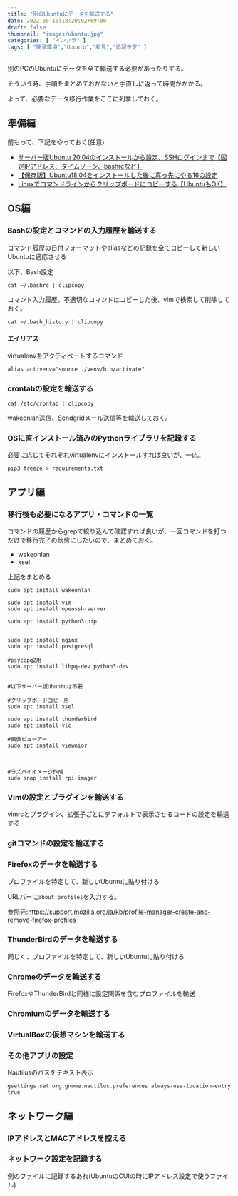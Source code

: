 ```yaml
---
title: "別のUbuntuにデータを輸送する"
date: 2022-08-15T18:20:02+09:00
draft: false
thumbnail: "images/ubuntu.jpg"
categories: [ "インフラ" ]
tags: [ "開発環境","Ubuntu","私見","追記予定" ]
---
```


別のPCのUbuntuにデータを全て輸送する必要があったりする。

そういう時、手順をまとめておかないと手直しに返って時間がかかる。

よって、必要なデータ移行作業をここに列挙しておく。

## 準備編

前もって、下記をやっておく(任意)

- [サーバー版Ubuntu 20.04のインストールから設定、SSHログインまで【固定IPアドレス、タイムゾーン、bashrcなど】](/post/startup-ubuntu2004-server/)
- [【保存版】Ubuntu18.04をインストールした後に真っ先にやる16の設定](/post/ubuntu1804-settings/)
- [Linuxでコマンドラインからクリップボードにコピーする【UbuntuもOK】](/post/linux-commandline-clipboard/)


## OS編

### Bashの設定とコマンドの入力履歴を輸送する

コマンド履歴の日付フォーマットやaliasなどの記録を全てコピーして新しいUbuntuに適応させる

以下、Bash設定

    cat ~/.bashrc | clipcopy

コマンド入力履歴。不適切なコマンドはコピーした後、vimで検索して削除しておく。

    cat ~/.bash_history | clipcopy


#### エイリアス

virtualenvをアクティベートするコマンド

    alias activenv="source ./venv/bin/activate"


### crontabの設定を輸送する

    cat /etc/crontab | clipcopy

wakeonlan送信、Sendgridメール送信等を輸送しておく。

### OSに直インストール済みのPythonライブラリを記録する

必要に応じてそれぞれvirtualenvにインストールすれば良いが、一応。

    pip3 freeze > requirements.txt


## アプリ編

### 移行後も必要になるアプリ・コマンドの一覧

コマンドの履歴からgrepで絞り込んで確認すれば良いが、一回コマンドを打つだけで移行完了の状態にしたいので、まとめておく。

- wakeonlan
- xsel

上記をまとめる


    sudo apt install wakeonlan

    sudo apt install vim
    sudo apt install openssh-server

    sudo apt install python3-pip


    sudo apt install nginx 
    sudo apt install postgresql

    #psycopg2用
    sudo apt install libpq-dev python3-dev


    #以下サーバー版Ubuntuは不要

    #クリップボードコピー用
    sudo apt install xsel

    sudo apt install thunderbird
    sudo apt install vlc

    #画像ビューアー
    sudo apt install viewnior



    #ラズパイイメージ作成
    sudo snap install rpi-imager




### Vimの設定とプラグインを輸送する

vimrcとプラグイン、拡張子ごとにデフォルトで表示させるコードの設定を輸送する


### gitコマンドの設定を輸送する






### Firefoxのデータを輸送する

プロファイルを特定して、新しいUbuntuに貼り付ける

URLバーに`about:profiles`を入力する。

参照元:https://support.mozilla.org/ja/kb/profile-manager-create-and-remove-firefox-profiles


### ThunderBirdのデータを輸送する

同じく、プロファイルを特定して、新しいUbuntuに貼り付ける



### Chromeのデータを輸送する

FirefoxやThunderBirdと同様に設定関係を含むプロファイルを輸送


### Chromiumのデータを輸送する




### VirtualBoxの仮想マシンを輸送する




### その他アプリの設定

Nautilusのパスをテキスト表示

    gsettings set org.gnome.nautilus.preferences always-use-location-entry true



## ネットワーク編

### IPアドレスとMACアドレスを控える


### ネットワーク設定を記録する

例のファイルに記録するあれ(UbuntuのCUIの時にIPアドレス設定で使うファイル)









